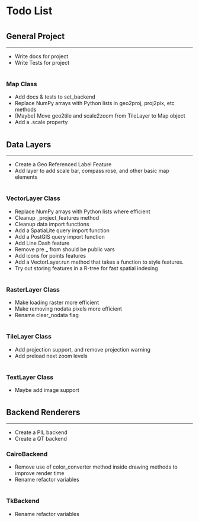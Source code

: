 Todo List
===
#


## General Project
---
* Write docs for project
* Write Tests for project
#

### Map Class
* Add docs & tests to set_backend
* Replace NumPy arrays with Python lists in geo2proj, proj2pix, etc methods
* [Maybe] Move geo2tile and scale2zoom from TileLayer to Map object
* Add a .scale property
#


## Data Layers
---
* Create a Geo Referenced Label Feature
* Add layer to add scale bar, compass rose, and other basic map elements
#

### VectorLayer Class
* Replace NumPy arrays with Python lists where efficient
* Cleanup _project_features method
* Cleanup data import functions
* Add a SpatiaLite query import function 
* Add a PostGIS query import function 
* Add Line Dash feature
* Remove pre _ from should be public vars
* Add icons for points features
* Add a VectorLayer.run method that takes a function to style features.
* Try out storing features in a R-tree for fast spatial indexing
#

### RasterLayer Class
* Make loading raster more efficient
* Make removing nodata pixels more efficient
* Rename clear_nodata flag
#

### TileLayer Class
* Add projection support, and remove projection warning
* Add preload next zoom levels
#

### TextLayer Class
* Maybe add image support
#


## Backend Renderers
---
* Create a PIL backend
* Create a QT backend

### CairoBackend
* Remove use of color_converter method inside drawing methods to improve render time
* Rename refactor variables 
#

### TkBackend
* Rename refactor variables 
#

